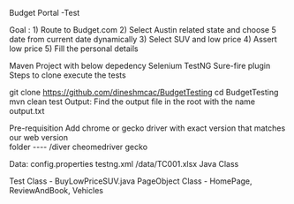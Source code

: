 Budget Portal -Test

Goal : 1) Route to Budget.com 2) Select Austin related state and choose 5 date from current date dynamically
3) Select SUV and low price 4) Assert low price 5) Fill the personal details 

Maven Project with below depedency
Selenium
TestNG
Sure-fire plugin
Steps to clone execute the tests

git clone https://github.com/dineshmcac/BudgetTesting
cd BudgetTesting
mvn clean test
Output: Find the output file in the root with the name output.txt


Pre-requisition
Add chrome or gecko driver with exact version that matches our web version  
folder ---- /diver
cheomedriver
gecko

Data:
config.properties
testng.xml
/data/TC001.xlsx
Java Class

Test Class - BuyLowPriceSUV.java
PageObject Class - HomePage, ReviewAndBook, Vehicles
